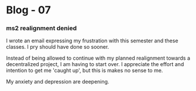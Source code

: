 # Blog - 07

### ms2 realignment denied

I wrote an email expressing my frustration with this semester and these classes. I pry should have done so sooner. 

Instead of being allowed to continue with my planned realignment towards a decentralized project, I am having to start over. I appreciate the effort and intention to get me 'caught up', but this is makes no sense to me. 

My anxiety and depression are deepening. 